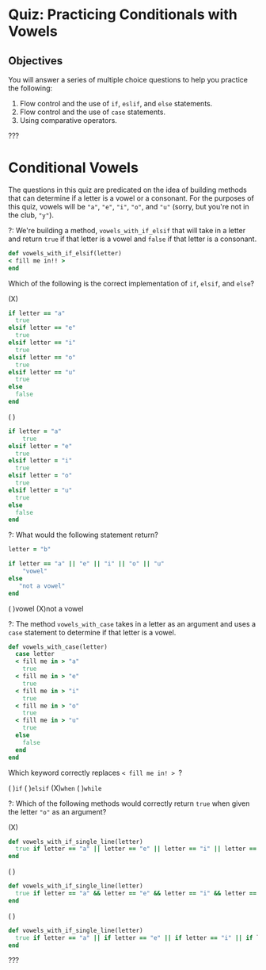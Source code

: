 # Quiz: Practicing Conditionals with Vowels

## Objectives
You will answer a series of multiple choice questions to help you practice the following: 

1. Flow control and the use of `if`, `eslif`, and `else` statements.
3. Flow control and the use of `case` statements.
4. Using comparative operators.

???

# Conditional Vowels

The questions in this quiz are predicated on the idea of building methods that can determine if a letter is a vowel or a consonant. For the purposes of this quiz, vowels will be `"a"`, `"e"`, `"i"`, `"o"`, and `"u"` (sorry, but you're not in the club, `"y"`). 

?: We're building a method, `vowels_with_if_elsif` that will take in a letter and return `true` if that letter is a vowel and `false` if that letter is a consonant. 

```ruby
def vowels_with_if_elsif(letter)
< fill me in!! >
end
```

Which of the following is the correct implementation of `if`, `elsif`, and `else`?

(X) 
```ruby
if letter == "a"
  true
elsif letter == "e"
  true
elsif letter == "i"
  true
elsif letter == "o"
  true
elsif letter == "u"
  true
else
  false
end

```

( ) 
```ruby
if letter = "a"
    true
elsif letter = "e"
  true
elsif letter = "i"
  true
elsif letter = "o"
  true
elsif letter = "u"
  true
else
  false
end
```

?: What would the following statement return?

```ruby
letter = "b"

if letter == "a" || "e" || "i" || "o" || "u"
	"vowel"
else
   "not a vowel"
end
```
( )vowel (X)not a vowel

?: The method `vowels_with_case` takes in a letter as an argument and uses a `case` statement to determine if that letter is a vowel. 

```ruby
def vowels_with_case(letter)
  case letter
  < fill me in > "a"
    true
  < fill me in > "e"
    true
  < fill me in > "i"
    true
  < fill me in > "o"
    true
  < fill me in > "u"
    true
  else
    false
  end
end

``` 

Which keyword correctly replaces `< fill me in! > `?

( )`if` ( )`elsif` (X)`when` ( )`while`

?: Which of the following methods would correctly return `true` when given the letter `"o"` as an argument?

(X) 
```ruby
def vowels_with_if_single_line(letter)
  true if letter == "a" || letter == "e" || letter == "i" || letter == "o" || letter == "u"
end
```

( ) 
```ruby
def vowels_with_if_single_line(letter)
  true if letter == "a" && letter == "e" && letter == "i" && letter == "o" && letter == "u"
end
```

( ) 
```ruby
def vowels_with_if_single_line(letter)
  true if letter == "a" || if letter == "e" || if letter == "i" || if letter == "o" || if letter == "u"
end
```

???

